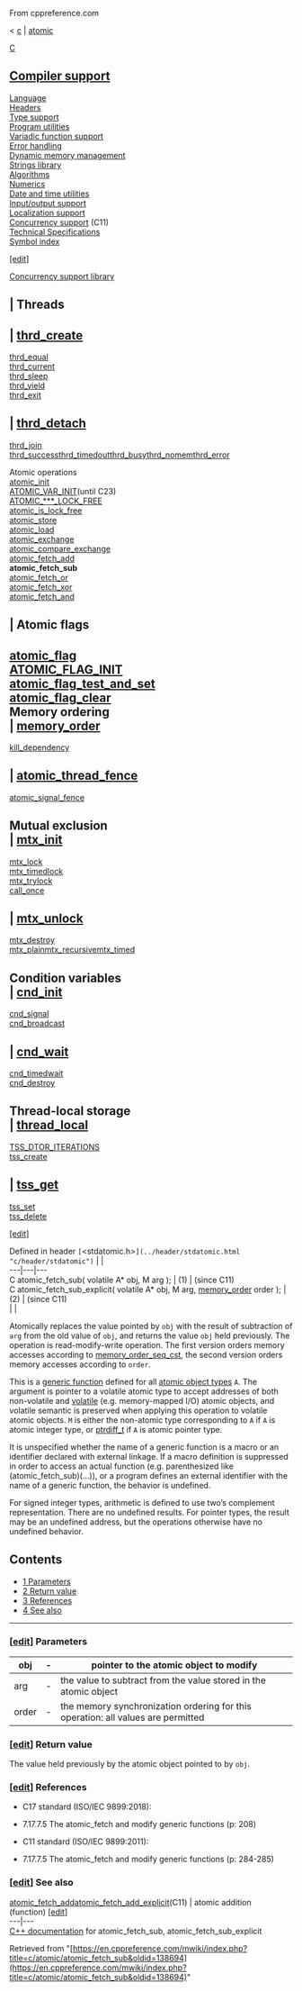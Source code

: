 From cppreference.com

< [c](../../c.html "c")‎ | [atomic](../atomic.html "c/atomic")

[ C](../../c.html "c")

[Compiler support](../compiler_support.html "c/compiler support")  
---  
[Language](../language.html "c/language")  
[Headers](../header.html "c/header")  
[Type support](../types.html "c/types")  
[Program utilities](../program.html "c/program")  
[Variadic function support](../variadic.html "c/variadic")  
[Error handling](../error.html "c/error")  
[Dynamic memory management](../memory.html "c/memory")  
[Strings library](../string.html "c/string")  
[Algorithms](../algorithm.html "c/algorithm")  
[Numerics](../numeric.html "c/numeric")  
[Date and time utilities](../chrono.html "c/chrono")  
[Input/output support](../io.html "c/io")  
[Localization support](../locale.html "c/locale")  
[Concurrency support](../thread.html "c/thread") (C11)  
[Technical Specifications](../experimental.html "c/experimental")  
[Symbol index](../index.html "c/symbol index")  
  
[[edit]](https://en.cppreference.com/mwiki/index.php?title=Template:c/navbar_content&action=edit)

[ Concurrency support library](../thread.html "c/thread")

|  Threads  
---  
| [thrd_create](../thread/thrd_create.html "c/thread/thrd create")  
---  
[thrd_equal](../thread/thrd_equal.html "c/thread/thrd equal")  
[thrd_current](../thread/thrd_current.html "c/thread/thrd current")  
[thrd_sleep](../thread/thrd_sleep.html "c/thread/thrd sleep")  
[thrd_yield](../thread/thrd_yield.html "c/thread/thrd yield")  
[thrd_exit](../thread/thrd_exit.html "c/thread/thrd exit")  
  
| [thrd_detach](../thread/thrd_detach.html "c/thread/thrd detach")  
---  
[thrd_join](../thread/thrd_join.html "c/thread/thrd join")  
[thrd_successthrd_timedoutthrd_busythrd_nomemthrd_error](../thread/thrd_errors.html "c/thread/thrd errors")  
  
Atomic operations  
[atomic_init](atomic_init.html "c/atomic/atomic init")  
[ATOMIC_VAR_INIT](ATOMIC_VAR_INIT.html "c/atomic/ATOMIC VAR INIT")(until C23)  
[ATOMIC_***_LOCK_FREE](ATOMIC_LOCK_FREE_consts.html "c/atomic/ATOMIC LOCK FREE consts")  
[atomic_is_lock_free](atomic_is_lock_free.html "c/atomic/atomic is lock free")  
[atomic_store](atomic_store.html "c/atomic/atomic store")  
[atomic_load](atomic_load.html "c/atomic/atomic load")  
[atomic_exchange](atomic_exchange.html "c/atomic/atomic exchange")  
[atomic_compare_exchange](atomic_compare_exchange.html "c/atomic/atomic compare exchange")  
[atomic_fetch_add](atomic_fetch_add.html "c/atomic/atomic fetch add")  
**atomic_fetch_sub**  
[atomic_fetch_or](atomic_fetch_or.html "c/atomic/atomic fetch or")  
[atomic_fetch_xor](atomic_fetch_xor.html "c/atomic/atomic fetch xor")  
[atomic_fetch_and](atomic_fetch_and.html "c/atomic/atomic fetch and")  
  
|  Atomic flags  
---  
[atomic_flag](atomic_flag.html "c/atomic/atomic flag")  
[ATOMIC_FLAG_INIT](ATOMIC_FLAG_INIT.html "c/atomic/ATOMIC FLAG INIT")  
[atomic_flag_test_and_set](atomic_flag_test_and_set.html "c/atomic/atomic flag test and set")  
[atomic_flag_clear](atomic_flag_clear.html "c/atomic/atomic flag clear")  
Memory ordering  
| [memory_order](memory_order.html "c/atomic/memory order")  
---  
[kill_dependency](kill_dependency.html "c/atomic/kill dependency")  
  
| [atomic_thread_fence](atomic_thread_fence.html "c/atomic/atomic thread fence")  
---  
[atomic_signal_fence](atomic_signal_fence.html "c/atomic/atomic signal fence")  
  
Mutual exclusion  
| [mtx_init](../thread/mtx_init.html "c/thread/mtx init")  
---  
[mtx_lock](../thread/mtx_lock.html "c/thread/mtx lock")  
[mtx_timedlock](../thread/mtx_timedlock.html "c/thread/mtx timedlock")  
[mtx_trylock](../thread/mtx_trylock.html "c/thread/mtx trylock")  
[call_once](../thread/ONCE_FLAG_INIT.html "c/thread/call once")  
  
| [mtx_unlock](../thread/mtx_unlock.html "c/thread/mtx unlock")  
---  
[mtx_destroy](../thread/mtx_destroy.html "c/thread/mtx destroy")  
[mtx_plainmtx_recursivemtx_timed](../thread/mtx_types.html "c/thread/mtx types")  
  
Condition variables  
| [cnd_init](../thread/cnd_init.html "c/thread/cnd init")  
---  
[cnd_signal](../thread/cnd_signal.html "c/thread/cnd signal")  
[cnd_broadcast](../thread/cnd_broadcast.html "c/thread/cnd broadcast")  
  
| [cnd_wait](../thread/cnd_wait.html "c/thread/cnd wait")  
---  
[cnd_timedwait](../thread/cnd_timedwait.html "c/thread/cnd timedwait")  
[cnd_destroy](../thread/cnd_destroy.html "c/thread/cnd destroy")  
  
Thread-local storage  
| [thread_local](../thread/thread_local.html "c/thread/thread local")  
---  
[TSS_DTOR_ITERATIONS](../thread/TSS_DTOR_ITERATIONS.html "c/thread/TSS DTOR ITERATIONS")  
[tss_create](../thread/tss_create.html "c/thread/tss create")  
  
| [tss_get](../thread/tss_get.html "c/thread/tss get")  
---  
[tss_set](../thread/tss_set.html "c/thread/tss set")  
[tss_delete](../thread/tss_delete.html "c/thread/tss delete")  
  
[[edit]](https://en.cppreference.com/mwiki/index.php?title=Template:c/thread/navbar_content&action=edit)

Defined in header `[`<stdatomic.h>`](../header/stdatomic.html "c/header/stdatomic")` |  |   
---|---|---  
C atomic_fetch_sub( volatile A* obj, M arg ); |  (1)  |  (since C11)  
C atomic_fetch_sub_explicit( volatile A* obj, M arg, [memory_order](memory_order.html) order ); |  (2)  |  (since C11)  
| |   
  
Atomically replaces the value pointed by `obj` with the result of subtraction of `arg` from the old value of `obj`, and returns the value `obj` held previously. The operation is read-modify-write operation. The first version orders memory accesses according to [memory_order_seq_cst](memory_order.html "c/atomic/memory order"), the second version orders memory accesses according to `order`. 

This is a [generic function](../language/generic.html "c/language/generic") defined for all [atomic object types](../language/atomic.html "c/language/atomic") `A`. The argument is pointer to a volatile atomic type to accept addresses of both non-volatile and [volatile](../language/volatile.html "c/language/volatile") (e.g. memory-mapped I/O) atomic objects, and volatile semantic is preserved when applying this operation to volatile atomic objects. `M` is either the non-atomic type corresponding to `A` if `A` is atomic integer type, or [ptrdiff_t](../types/ptrdiff_t.html "c/types/ptrdiff t") if `A` is atomic pointer type. 

It is unspecified whether the name of a generic function is a macro or an identifier declared with external linkage. If a macro definition is suppressed in order to access an actual function (e.g. parenthesized like (atomic_fetch_sub)(...)), or a program defines an external identifier with the name of a generic function, the behavior is undefined. 

For signed integer types, arithmetic is defined to use two’s complement representation. There are no undefined results. For pointer types, the result may be an undefined address, but the operations otherwise have no undefined behavior. 

## Contents

  * [1 Parameters](atomic_fetch_sub.html#Parameters)
  * [2 Return value](atomic_fetch_sub.html#Return_value)
  * [3 References](atomic_fetch_sub.html#References)
  * [4 See also](atomic_fetch_sub.html#See_also)

  
---  
  
### [[edit](https://en.cppreference.com/mwiki/index.php?title=c/atomic/atomic_fetch_sub&action=edit&section=1 "Edit section: Parameters")] Parameters

obj  |  \-  |  pointer to the atomic object to modify   
---|---|---  
arg  |  \-  |  the value to subtract from the value stored in the atomic object   
order  |  \-  |  the memory synchronization ordering for this operation: all values are permitted   
  
### [[edit](https://en.cppreference.com/mwiki/index.php?title=c/atomic/atomic_fetch_sub&action=edit&section=2 "Edit section: Return value")] Return value

The value held previously by the atomic object pointed to by `obj`. 

### [[edit](https://en.cppreference.com/mwiki/index.php?title=c/atomic/atomic_fetch_sub&action=edit&section=3 "Edit section: References")] References

  * C17 standard (ISO/IEC 9899:2018): 



    

  * 7.17.7.5 The atomic_fetch and modify generic functions (p: 208) 



  * C11 standard (ISO/IEC 9899:2011): 



    

  * 7.17.7.5 The atomic_fetch and modify generic functions (p: 284-285) 



### [[edit](https://en.cppreference.com/mwiki/index.php?title=c/atomic/atomic_fetch_sub&action=edit&section=4 "Edit section: See also")] See also

[ atomic_fetch_addatomic_fetch_add_explicit](atomic_fetch_add.html "c/atomic/atomic fetch add")(C11) |  atomic addition   
(function) [[edit]](https://en.cppreference.com/mwiki/index.php?title=Template:c/atomic/dsc_atomic_fetch_add&action=edit)  
---|---  
[C++ documentation](../../cpp/atomic/atomic_fetch_sub.html "cpp/atomic/atomic fetch sub") for atomic_fetch_sub, atomic_fetch_sub_explicit  
  
Retrieved from "[https://en.cppreference.com/mwiki/index.php?title=c/atomic/atomic_fetch_sub&oldid=138694](https://en.cppreference.com/mwiki/index.php?title=c/atomic/atomic_fetch_sub&oldid=138694)" 
